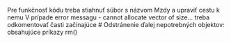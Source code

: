 Pre funkčnosť kódu treba stiahnuť súbor s názvom Mzdy a upraviť cestu k nemu 
V prípade error messagu - cannot allocate vector of size... treba odkomentovať časti začínajúce # Odstránenie ďalej nepotrebných objektov: obsahujúce príkazy rm()
